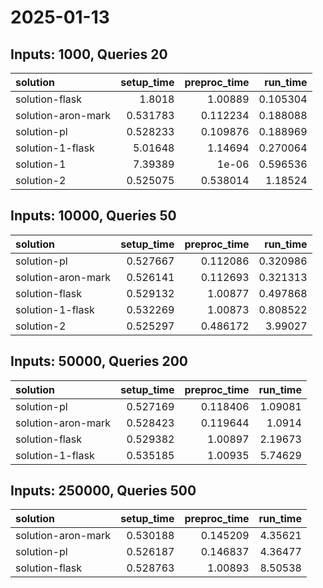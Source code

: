 # 2025-01-13

## Inputs: 1000, Queries 20

| solution           |   setup_time |   preproc_time |   run_time |
|:-------------------|-------------:|---------------:|-----------:|
| solution-flask     |     1.8018   |       1.00889  |   0.105304 |
| solution-aron-mark |     0.531783 |       0.112234 |   0.188088 |
| solution-pl        |     0.528233 |       0.109876 |   0.188969 |
| solution-1-flask   |     5.01648  |       1.14694  |   0.270064 |
| solution-1         |     7.39389  |       1e-06    |   0.596536 |
| solution-2         |     0.525075 |       0.538014 |   1.18524  |

## Inputs: 10000, Queries 50

| solution           |   setup_time |   preproc_time |   run_time |
|:-------------------|-------------:|---------------:|-----------:|
| solution-pl        |     0.527667 |       0.112086 |   0.320986 |
| solution-aron-mark |     0.526141 |       0.112693 |   0.321313 |
| solution-flask     |     0.529132 |       1.00877  |   0.497868 |
| solution-1-flask   |     0.532269 |       1.00873  |   0.808522 |
| solution-2         |     0.525297 |       0.486172 |   3.99027  |

## Inputs: 50000, Queries 200

| solution           |   setup_time |   preproc_time |   run_time |
|:-------------------|-------------:|---------------:|-----------:|
| solution-pl        |     0.527169 |       0.118406 |    1.09081 |
| solution-aron-mark |     0.528423 |       0.119644 |    1.0914  |
| solution-flask     |     0.529382 |       1.00897  |    2.19673 |
| solution-1-flask   |     0.535185 |       1.00935  |    5.74629 |

## Inputs: 250000, Queries 500

| solution           |   setup_time |   preproc_time |   run_time |
|:-------------------|-------------:|---------------:|-----------:|
| solution-aron-mark |     0.530188 |       0.145209 |    4.35621 |
| solution-pl        |     0.526187 |       0.146837 |    4.36477 |
| solution-flask     |     0.528763 |       1.00893  |    8.50538 |